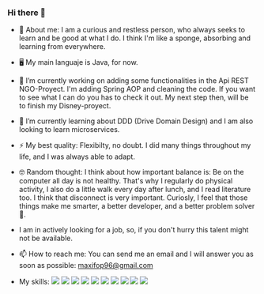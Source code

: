 ### Hi there 👋

<!--
**maxif96/maxif96** is a ✨ _special_ ✨ repository because its `README.md` (this file) appears on your GitHub profile.

Here are some ideas to get you started:

- 🔭 I’m currently working on ...
- 🌱 I’m currently learning ...
- 👯 I’m looking to collaborate on ...
- 🤔 I’m looking for help with ...
- 💬 Ask me about ...
- 📫 How to reach me: ...
- 😄 Pronouns: ...
- ⚡ Fun fact: ...
-->
- 🤖 About me: I am a curious and restless person, who always seeks to learn and be good at what I do. I think I'm like a sponge, absorbing and learning from everywhere.
- 🖥 My main languaje is Java, for now.
- 🔭 I’m currently working on adding some functionalities in the Api REST NGO-Proyect. I'm adding Spring AOP and cleaning the code. If you want to see what I can do you has to check it out. My next step then, will be to finish my Disney-proyect.
- 🌱 I’m currently learning about DDD (Drive Domain Design) and I am also looking to learn microservices.
- ⚡ My best quality: Flexibilty, no doubt. I did many things throughout my life, and I was always able to adapt.
- 🤓 Random thought: I think about how important balance is: Be on the computer all day is not healthy. That's why I regularly do physical activity, I also do a little walk every day after lunch, and I read literature too. I think that disconnect is very important. Curiosly, I feel that those things make me smarter, a better developer, and a better problem solver 💪.

- I am in actively looking for a job, so, if you don't hurry this talent might not be available.

- 📫 How to reach me: You can send me an email and I will answer you as soon as possible: maxifop96@gmail.com

- My skills: 
![](https://img.shields.io/badge/Java-ED8B00?style=for-the-badge&logo=java&logoColor=white)
 ![](https://img.shields.io/badge/MySQL-005C84?style=for-the-badge&logo=mysql&logoColor=white)
  ![](https://img.shields.io/badge/GIT-E44C30?style=for-the-badge&logo=git&logoColor=white)
 ![](https://img.shields.io/badge/GitHub-100000?style=for-the-badge&logo=github&logoColor=white)
  ![](https://img.shields.io/badge/Spring-6DB33F?style=for-the-badge&logo=spring&logoColor=white)
 ![](https://img.shields.io/badge/Hibernate-59666C?style=for-the-badge&logo=Hibernate&logoColor=white)
  ![](https://img.shields.io/badge/IntelliJ_IDEA-000000.svg?style=for-the-badge&logo=intellij-idea&logoColor=white)
  ![](https://img.shields.io/badge/Swagger-008000?style=for-the-badge&logo=swagger&logoColor=white)
  ![](https://img.shields.io/badge/JUnit-ED8B00?style=for-the-badge&logo=junit5&logoColor=white)
   ![](https://img.shields.io/badge/SpringSecurity-E44C30?style=for-the-badge&logo=springsecurity&logoColor=white)
  
